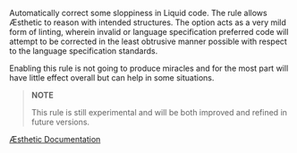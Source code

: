 Automatically correct some sloppiness in Liquid code. The rule allows Æsthetic to reason with intended structures. The option acts as a very mild form of linting, wherein invalid or language specification preferred code will attempt to be corrected in the least obtrusive manner possible with respect to the language specification standards.

Enabling this rule is not going to produce miracles and for the most part will have little effect overall but can help in some situations.

> **NOTE**
>
> This rule is still experimental and will be both improved and refined in future versions.


[Æsthetic Documentation](https://aesthetic.js.org/rules/global/correct/)